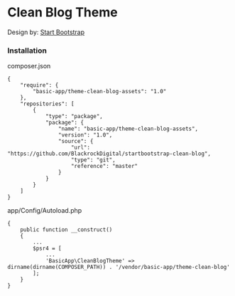 # Clean Blog Theme

Design by: [Start Bootstrap](https://startbootstrap.com/)

### Installation

composer.json

~~~
{
    "require": {
        "basic-app/theme-clean-blog-assets": "1.0"
    },
    "repositories": [
        {
            "type": "package",
            "package": {
                "name": "basic-app/theme-clean-blog-assets",
                "version": "1.0",
                "source": {
                    "url": "https://github.com/BlackrockDigital/startbootstrap-clean-blog",
                    "type": "git",
                    "reference": "master"
                }
            }
        }
    ]
}
~~~

app/Config/Autoload.php

~~~
{
    public function __construct()
    {
        ...
        $psr4 = [
            ...
            'BasicApp\CleanBlogTheme' => dirname(dirname(COMPOSER_PATH)) . '/vendor/basic-app/theme-clean-blog'
        ];
    }
}
~~~
